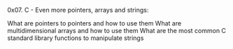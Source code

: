 0x07. C - Even more pointers, arrays and strings:

What are pointers to pointers and how to use them
What are multidimensional arrays and how to use them
What are the most common C standard library functions to manipulate strings
